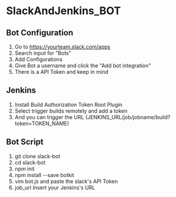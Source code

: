 # SlackAndJenkins_BOT

## Bot Configuration
1. Go to https://yourteam.slack.com/apps
2. Search input for "Bots"
3. Add Configurations
4. Give Bot a username and click the "Add bot integration"
5. There is a API Token and keep in mind

## Jenkins
1. Install Build Authorization Token Root Plugin
2. Select trigger builds remotely and add a token 
3. And you can trigger the URL (JENKINS_URL/job/jobname/build?token=TOKEN_NAME)

## Bot Script
1. git clone slack-bot
2. cd slack-bot
3. npm init
4. npm install --save botkit
5. vim bot.js and paste the slack's API Token
6. job_url Insert your Jenkins's URL
